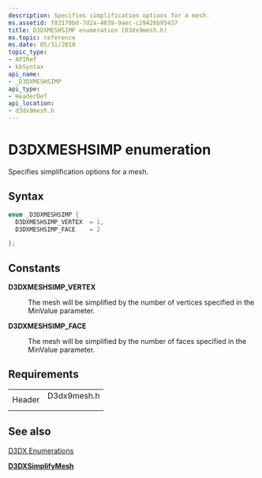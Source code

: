 ```yaml
---
description: Specifies simplification options for a mesh.
ms.assetid: f03170bd-7d2a-4839-9aec-c29426b95437
title: D3DXMESHSIMP enumeration (D3dx9mesh.h)
ms.topic: reference
ms.date: 05/31/2018
topic_type: 
- APIRef
- kbSyntax
api_name: 
- _D3DXMESHSIMP
api_type: 
- HeaderDef
api_location: 
- d3dx9mesh.h
---
```


# D3DXMESHSIMP enumeration

Specifies simplification options for a mesh.

## Syntax


```C++
enum _D3DXMESHSIMP {
  D3DXMESHSIMP_VERTEX  = 1, 
  D3DXMESHSIMP_FACE    = 2 

};
```



## Constants

<dl> <dt>

<span id="D3DXMESHSIMP_VERTEX"></span><span id="d3dxmeshsimp_vertex"></span>**D3DXMESHSIMP\_VERTEX**
</dt> <dd>

The mesh will be simplified by the number of vertices specified in the MinValue parameter.

</dd> <dt>

<span id="D3DXMESHSIMP_FACE"></span><span id="d3dxmeshsimp_face"></span>**D3DXMESHSIMP\_FACE**
</dt> <dd>

The mesh will be simplified by the number of faces specified in the MinValue parameter.

</dd> </dl>

## Requirements



|                   |                                                                                        |
|-------------------|----------------------------------------------------------------------------------------|
| Header<br/> | <dl> <dt>D3dx9mesh.h</dt> </dl> |



## See also

<dl> <dt>

[D3DX Enumerations](dx9-graphics-reference-d3dx-enums.md)
</dt> <dt>

[**D3DXSimplifyMesh**](d3dxsimplifymesh.md)
</dt> </dl>

 

 




